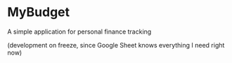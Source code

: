 # MyBudget

A simple application for personal finance tracking

(development on freeze, since Google Sheet knows everything I need right now)
